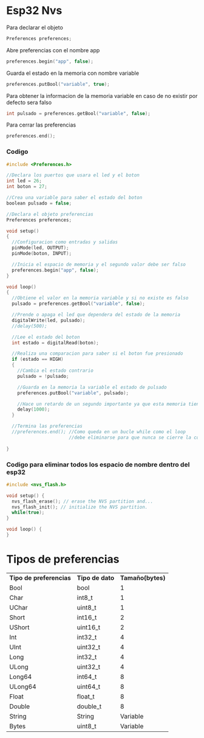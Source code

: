# Esp32 Nvs

Para declarar el objeto
```c++
Preferences preferences;
```

Abre preferencias con el nombre app
```c++
preferences.begin("app", false);
```

Guarda el estado en la memoria con nombre variable
```c++
preferences.putBool("variable", true);
```

Para obtener la informacion de la memoria variable en caso de no existir por defecto sera falso
```c++
int pulsado = preferences.getBool("variable", false);
```

Para cerrar las preferencias
```c++
preferences.end();
```

### Codigo
```c++
#include <Preferences.h>

//Declara los puertos que usara el led y el boton
int led = 26;
int boton = 27;

//Crea una variable para saber el estado del boton
boolean pulsado = false;

//Declara el objeto preferencias
Preferences preferences;

void setup()
{
  //Configuracion como entradas y salidas
  pinMode(led, OUTPUT);
  pinMode(boton, INPUT);

  //Inicia el espacio de memoria y el segundo valor debe ser falso
  preferences.begin("app", false);
}

void loop()
{
  //Obtiene el valor en la memoria variable y si no existe es falso
  pulsado = preferences.getBool("variable", false);

  //Prende o apaga el led que dependera del estado de la memoria
  digitalWrite(led, pulsado);
  //delay(500);

  //Lee el estado del boton
  int estado = digitalRead(boton);

  //Realiza una comparacion para saber si el boton fue presionado
  if (estado == HIGH)
  {
    //Cambia el estado contrario
    pulsado = !pulsado;

    //Guarda en la memoria la variable el estado de pulsado
    preferences.putBool("variable", pulsado);

    //Hace un retardo de un segundo importante ya que esta memoria tiene un limite de escritura
    delay(1000);
  }

  //Termina las preferencias
  //preferences.end(); //Como queda en un bucle while como el loop
                       //debe eliminarse para que nunca se cierre la conexion
 
}
```

### Codigo para eliminar todos los espacio de nombre dentro del esp32

```c++
#include <nvs_flash.h>

void setup() {
  nvs_flash_erase(); // erase the NVS partition and...
  nvs_flash_init(); // initialize the NVS partition.
  while(true);
}

void loop() {
}
``` 


<html>

<body>

<h1>Tipos de preferencias</h1>

<table>
<tr>
  <td><strong>Tipo de preferencias</strong></td>
  <td><strong>Tipo de dato</strong></td>
  <td><strong>Tamaño(bytes)</strong></td>
</tr>

<tr>
  <td>Bool</td>
  <td>bool</td>
  <td>1</td>
</tr>

<tr>
  <td>Char</td>
  <td>int8_t</td>
  <td>1</td>
</tr>

<tr>
  <td>UChar</td>
  <td>uint8_t</td>
  <td>1</td>
</tr>
  
  <tr>
  <td>Short</td>
  <td>int16_t</td>
  <td>2</td>
</tr>
  <tr>
  <td>UShort</td>
  <td>uint16_t</td>
  <td>2</td>
</tr>
  <tr>
  <td>Int</td>
  <td>int32_t</td>
  <td>4</td>
</tr>
  <tr>
  <td>UInt</td>
  <td>uint32_t</td>
  <td>4</td>
</tr>
  <tr>
  <td>Long</td>
  <td>int32_t</td>
  <td>4</td>
</tr>
  <tr>
  <td>ULong</td>
  <td>uint32_t</td>
  <td>4</td>
</tr>
  <tr>
  <td>Long64</td>
  <td>int64_t</td>
  <td>8</td>
</tr>
  <tr>
  <td>ULong64</td>
  <td>uint64_t</td>
  <td>8</td>
</tr>
  <tr>
  <td>Float</td>
  <td>float_t</td>
  <td>8</td>
</tr>
  <tr>
  <td>Double</td>
  <td>double_t</td>
  <td>8</td>
</tr>
  <tr>
  <td>String</td>
  <td>String</td>
  <td>Variable</td>
</tr>
  <tr>
  <td>Bytes</td>
  <td>uint8_t</td>
  <td>Variable</td>
</tr>
</table>

</body>
</html>

  </tr>

</table>
